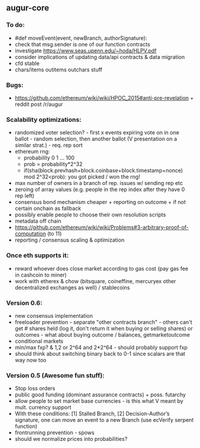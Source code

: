 augur-core
----------

### To do:
- #def moveEvent(event, newBranch, authorSignature):
- check that msg.sender is one of our function contracts
- investigate https://www.seas.upenn.edu/~hoda/HLPV.pdf
- consider implications of updating data/api contracts & data migration
- cfd stable
- chars/items outitems outchars stuff

### Bugs:
- https://github.com/ethereum/wiki/wiki/HPOC_2015#anti-pre-revelation + reddit post /r/augur

### Scalability optimizations:
- randomized voter selection? - first x events expiring vote on in one ballot - random selection, then another ballot (V presentation on a similar strat.) - req. rep sort
- ethereum rng:
  - probability 0 1 ... 100
  - prob = probability*2^32
  - if(sha(block.prevhash+block.coinbase+block.timestamp+nonce) mod 2^32<prob):
	   	you got picked / won the rng!
- max number of owners in a branch of rep. issues w/ sending rep etc
- zeroing of array values (e.g. people in the rep index after they have 0 rep left)
- consensus bond mechanism cheaper + reporting on outcome + if not certain onchain as fallback
- possibly enable people to choose their own resolution scripts
- metadata off chain
- https://github.com/ethereum/wiki/wiki/Problems#3-arbitrary-proof-of-computation (to 11)
- reporting / consensus scaling & optimization

### Once eth supports it:
- reward whoever does close market according to gas cost (pay gas fee in cashcoin to miner)
- work with etherex & chow (bitsquare, coineffine, mercuryex other decentralized exchanges as well) / stablecoins

### Version 0.6:
  - new consensus implementation
  - freeloader prevention - separate "other contracts branch" - others can't get # shares held (log it, don't return it when buying or selling shares) or outcomes - what about buying outcome / balances, getmarketoutcome
  - conditional markets
  - min/max fxp? & 1,2 or 2^64 and 2*2^64 - should probably support fxp
  - should think about switching binary back to 0-1 since scalars are that way now too

### Version 0.5 (Awesome fun stuff):
- Stop loss orders
- public good funding (dominant assurance contracts) + poss. futarchy
- allow people to set market base currencies - is this what V meant by mult. currency support
- With these conditions: [1] Stalled Branch, [2] Decision-Author’s signature, one can move an event to a new Branch (use ecVerify serpent function)
- frontrunning prevention - spows
- should we normalize prices into probabilities?